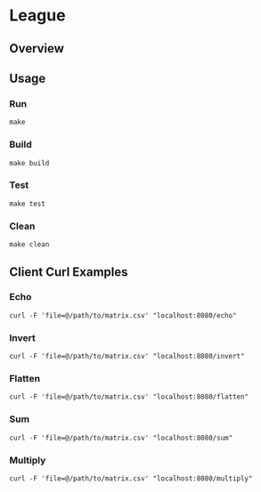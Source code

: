 # League

## Overview

## Usage

### Run

```
make
````

### Build

```
make build
```

### Test

```
make test
```

### Clean

```
make clean
```

## Client Curl Examples

### Echo

```
curl -F 'file=@/path/to/matrix.csv' "localhost:8080/echo"
```

### Invert

```
curl -F 'file=@/path/to/matrix.csv' "localhost:8080/invert"
```

### Flatten

```
curl -F 'file=@/path/to/matrix.csv' "localhost:8080/flatten"
```

### Sum

```
curl -F 'file=@/path/to/matrix.csv' "localhost:8080/sum"
```

### Multiply

```
curl -F 'file=@/path/to/matrix.csv' "localhost:8080/multiply"
```